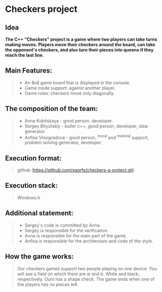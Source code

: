 
  # Сheckers project
## Idea

**The C++ "Checkers" project is a game where two players can take turns making moves. Players move their checkers around the board, can take the opponent's checkers, and also turn their pieces into queens if they reach the last line.**


##  Main Features:
> - An 8x8 game board that is displayed in the console.
> - Game mode support: against another player.
> - Game rules: checkers move only diagonally.
## The composition of the team:

> - Anna Kobitskaya - good person, developer.
> - Sergey Bityutskiy - buller c++, good person, developer, idea generator.
> - Anfisa Vinogradova - good person, <sup> moral </sup> and <sup> material </sup> support, problem solving generator, developer.


## Execution format:
> github (https://github.com/xgorfo/checkers-a-project.git)

## Execution stack:
> Windows.h


## Additional statement:
> - Sergey's code is committed by Anna.
> - Sergey is responsible for the verification.
> - Anna is responsible for the main part of the game.
> - Anfisa is responsible for the architecture and code of the style.

## How the game works: 
> Our checkers games support two people playing on one device. You will see a field on which there are w and b. White and black, respectively. Ours has a shape check.
> The game ends when one of the players has no pieces left.

